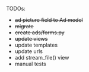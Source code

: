 TODOs:
- ~~ad picture field to Ad model~~
- ~~migrate~~
- ~~create ads/forms.py~~
- ~~update views~~
- update templates
- update urls
- add stream_file() view
- manual tests


